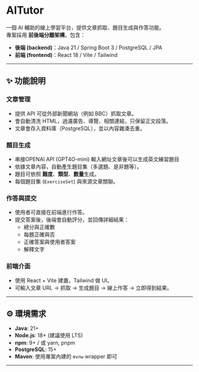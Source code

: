 # AITutor

一個 AI 輔助的線上學習平台，提供文章抓取、題目生成與作答功能。  
專案採用 **前後端分離架構**，包含：

- **後端 (backend)**：Java 21 / Spring Boot 3 / PostgreSQL / JPA
- **前端 (frontend)**：React 18 / Vite / Tailwind

---


## ✨ 功能說明

### 文章管理
- 提供 API 可從外部新聞網站（例如 BBC）抓取文章。  
- 會自動清洗 HTML，過濾廣告、導覽、相關連結，只保留正文段落。  
- 文章會存入資料庫（PostgreSQL），並以內容雜湊去重。  

### 題目生成
- 串接OPENAI API (GPT4O-mini) 輸入網址文章後可以生成英文練習題目
- 依據文章內容，自動產生題目集（多選題、是非題等）。  
- 題目可依照 **難度**、**類型**、**數量**生成。  
- 每個題目集 (`ExerciseSet`) 與來源文章關聯。

### 作答與提交
- 使用者可直接在前端進行作答。  
- 提交答案後，後端會自動評分，並回傳詳細結果：  
  - 總分與正確數  
  - 每題正確與否  
  - 正確答案與使用者答案  
  - 解釋文字  

### 前端介面
- 使用 React + Vite 建置，Tailwind 做 UI。  
- 可輸入文章 URL → 抓取 → 生成題目 → 線上作答 → 立即得到結果。  

---

## ⚙️ 環境需求

- **Java**: 21+
- **Node.js**: 18+ (建議使用 LTS)
- **npm**: 9+ / 或 yarn, pnpm
- **PostgreSQL**: 15+
- **Maven**: 使用專案內建的 `mvnw` wrapper 即可

---